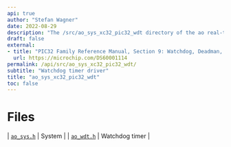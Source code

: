 ```yaml
---
api: true
author: "Stefan Wagner"
date: 2022-08-29
description: "The /src/ao_sys_xc32_pic32_wdt directory of the ao real-time operating system."
draft: false
external:
- title: "PIC32 Family Reference Manual, Section 9: Watchdog, Deadman, and Power-up Timers"
  url: https://microchip.com/DS60001114
permalink: /api/src/ao_sys_xc32_pic32_wdt/ 
subtitle: "Watchdog timer driver"
title: "ao_sys_xc32_pic32_wdt"
toc: false
---
```


# Files

| [`ao_sys.h`](ao_sys.h.md) | System |
| [`ao_wdt.h`](ao_wdt.h.md) | Watchdog timer |
